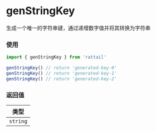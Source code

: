 # genStringKey

生成一个唯一的字符串键，通过递增数字值并将其转换为字符串

### 使用

```ts
import { genStringKey } from 'rattail'

genStringKey() // return 'generated-key-0'
genStringKey() // return 'generated-key-1'
genStringKey() // return 'generated-key-2'
```

### 返回值

|   类型   |
| :------: |
| `string` |
